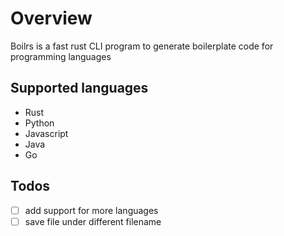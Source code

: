 # Overview
Boilrs is a fast rust CLI program to generate boilerplate code for programming languages

## Supported languages
- Rust
- Python
- Javascript
- Java
- Go

## Todos
- [ ] add support for more languages
- [ ] save file under different filename